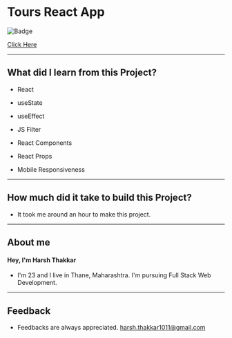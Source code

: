 # Tours React App

![Badge](https://img.shields.io/badge/Netlify-Link-green)

[Click Here]()

---

## What did I learn from this Project?

- React

- useState

- useEffect

- JS Filter

- React Components

- React Props

- Mobile Responsiveness

---

## How much did it take to build this Project?

- It took me around an hour to make this project.

---

## **About me**

#### **Hey, I'm Harsh Thakkar**

- I'm 23 and I live in Thane, Maharashtra. I'm pursuing Full Stack Web Development.

---

## **Feedback**

- Feedbacks are always appreciated. harsh.thakkar1011@gmail.com
